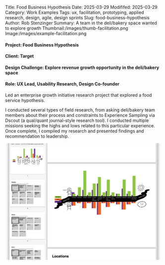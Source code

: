 Title: Food Business Hypothesis
Date: 2025-03-29
Modififed: 2025-03-29
Category: Work Examples
Tags: ux, facilitation, prototyping, applied research, design, agile, design sprints
Slug: food-business-hypothesis
Author: Rob Stenzinger
Summary: A team in the deli/bakery space wanted to explore growth
Thumbnail:/images/thumb-facilitation.png
Image:/images/example-facilitation.png

#### Project: Food Business Hypothesis

#### Client: Target

#### Design Challenge: Explore revenue growth opportunity in the deli/bakery space

#### Role: UX Lead, Usability Research, Design Co-founder

Led an enterprise growth initiative research project that explored a food service hypothesis.

I conducted several types of field research, from asking deli/bakery team members about their process and constraints to Experience Sampling via Dscout (a qual/quant journal-style research tool). I conducted multiple missions seeking the highs and lows related to this particular experience. Once complete, I compiled my research and presented findings and recommendation to leadership.

![img](/images/example-food.png)
